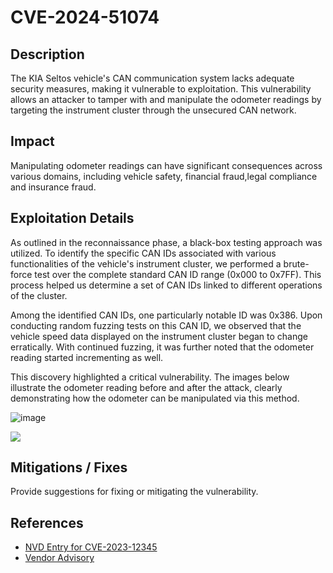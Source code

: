 # CVE-2024-51074

## Description
The KIA Seltos vehicle's CAN communication system lacks adequate security measures, making it vulnerable to exploitation. This vulnerability allows an attacker to tamper with and manipulate the odometer readings by targeting the instrument cluster through the unsecured CAN network.

## Impact
Manipulating odometer readings can have significant consequences across various domains, including vehicle safety, financial fraud,legal compliance and insurance fraud. 

## Exploitation Details
As outlined in the reconnaissance phase, a black-box testing approach was utilized. To identify the specific CAN IDs associated with various functionalities of the vehicle's instrument cluster, we performed a brute-force test over the complete standard CAN ID range (0x000 to 0x7FF). This process helped us determine a set of CAN IDs linked to different operations of the cluster.

Among the identified CAN IDs, one particularly notable ID was 0x386. Upon conducting random fuzzing tests on this CAN ID, we observed that the vehicle speed data displayed on the instrument cluster began to change erratically. With continued fuzzing, it was further noted that the odometer reading started incrementing as well.

This discovery highlighted a critical vulnerability. The images below illustrate the odometer reading before and after the attack, clearly demonstrating how the odometer can be manipulated via this method.

![image](https://github.com/user-attachments/assets/74f7f7c2-535c-498f-b4f2-89f2a6ce7e83)

![](https://github.com/nitinronge91/KIA-SELTOS-Cluster-Vulnerabilities/blob/main/GIF_20241120_102728_427.gif)




## Mitigations / Fixes
Provide suggestions for fixing or mitigating the vulnerability.

## References
- [NVD Entry for CVE-2023-12345](https://nvd.nist.gov/vuln/detail/CVE-2023-12345)
- [Vendor Advisory](https://examplevendor.com/advisory/12345)
